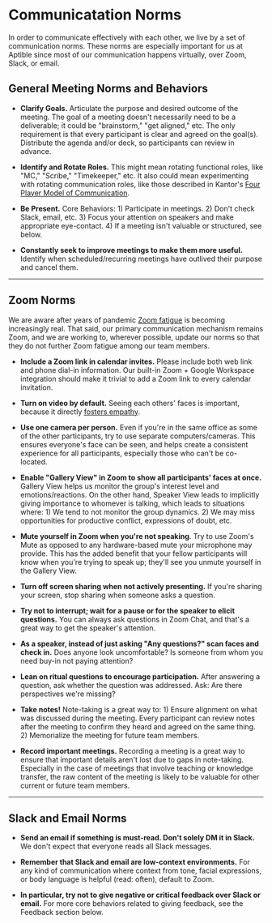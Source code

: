 # Communicatation Norms
In order to communicate effectively with each other, we live by a set of communication norms. These norms are especially important for us at Aptible since most of our communication happens virtually, over Zoom, Slack, or email.

## General Meeting Norms and Behaviors

-   **Clarify Goals.** Articulate the purpose and desired outcome of the meeting. The goal of a meeting doesn't necessarily need to be a deliverable; it could be "brainstorm," "get aligned," etc. The only requirement is that every participant is clear and agreed on the goal(s). Distribute the agenda and/or deck, so participants can review in advance.

-   **Identify and Rotate Roles.** This might mean rotating functional roles, like "MC," "Scribe," "Timekeeper," etc. It also could mean experimenting with rotating communication roles, like those described in Kantor's [Four Player Model of Communication](http://www.yacavone.com/pdf/KantorFourPlayerSummaryV2.pdf).

-   **Be Present.** Core Behaviors: 1) Participate in meetings. 2) Don't check Slack, email, etc. 3) Focus your attention on speakers and make appropriate eye-contact. 4) If a meeting isn't valuable or structured, see below.

-   **Constantly seek to improve meetings to make them more useful.** Identify when scheduled/recurring meetings have outlived their purpose and cancel them.

* * * * *

## Zoom Norms
We are aware after years of pandemic [Zoom fatigue](https://www.atlassian.com/blog/teamwork/science-just-confirmed-what-you-already-knew-zoom-fatigue-is-real) is becoming increasingly real. That said, our primary communication mechanism remains Zoom, and we are working to, wherever possible, update our norms so that they do not further Zoom fatigue among our team members.

-   **Include a Zoom link in calendar invites.** Please include both web link and phone dial-in information. Our built-in Zoom + Google Workspace integration should make it trivial to add a Zoom link to every calendar invitation.

-   **Turn on video by default.** Seeing each others' faces is important, because it directly [fosters empathy](https://hbr.org/2013/12/the-focused-leader). 

-   **Use one camera per person.** Even if you're in the same office as some of the other participants, try to use separate computers/cameras. This ensures everyone's face can be seen, and helps create a consistent experience for all participants, especially those who can't be co-located.

-   **Enable "Gallery View" in Zoom to show all participants' faces at once.** Gallery View helps us monitor the group's interest level and emotions/reactions. On the other hand, Speaker View leads to implicitly giving importance to whomever is talking, which leads to situations where: 1) We tend to not monitor the group dynamics. 2) We may miss opportunities for productive conflict, expressions of doubt, etc.

-   **Mute yourself in Zoom when you're not speaking**. Try to use Zoom's Mute as opposed to any hardware-based mute your microphone may provide. This has the added benefit that your fellow participants will know when you're trying to speak up; they'll see you unmute yourself in the Gallery View.

-   **Turn off screen sharing when not actively presenting.** If you're sharing your screen, stop sharing when someone asks a question. 

-   **Try not to interrupt; wait for a pause or for the speaker to elicit questions.** You can always ask questions in Zoom Chat, and that's a great way to get the speaker's attention.

-   **As a speaker, instead of just asking "Any questions?" scan faces and check in.** Does anyone look uncomfortable? Is someone from whom you need buy-in not paying attention?

-   **Lean on ritual questions to encourage participation.** After answering a question, ask whether the question was addressed. Ask: Are there perspectives we're missing?

-   **Take notes!** Note-taking is a great way to: 1) Ensure alignment on what was discussed during the meeting. Every participant can review notes after the meeting to confirm they heard and agreed on the same thing. 2) Memorialize the meeting for future team members.

-   **Record important meetings.** Recording a meeting is a great way to ensure that important details aren't lost due to gaps in note-taking. Especially in the case of meetings that involve teaching or knowledge transfer, the raw content of the meeting is likely to be valuable for other current or future team members.

* * * * *

## Slack and Email Norms

-   **Send an email if something is must-read. Don't solely DM it in Slack.** We don't expect that everyone reads all Slack messages.

-   **Remember that Slack and email are low-context environments.** For any kind of communication where context from tone, facial expressions, or body language is helpful (read: often), default to Zoom.

-   **In particular, try not to give negative or critical feedback over Slack or email.** For more core behaviors related to giving feedback, see the Feedback section below.

